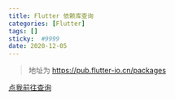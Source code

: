 ```yaml
---
title: Flutter 依赖库查询
categories: [Flutter]
tags: []
sticky:  #9999
date: 2020-12-05
---
```



> 地址为 https://pub.flutter-io.cn/packages


[点我前往查询](https://pub.flutter-io.cn/packages)

